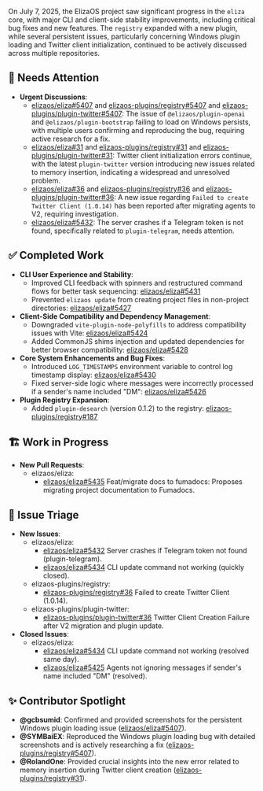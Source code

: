 On July 7, 2025, the ElizaOS project saw significant progress in the `eliza` core, with major CLI and client-side stability improvements, including critical bug fixes and new features. The `registry` expanded with a new plugin, while several persistent issues, particularly concerning Windows plugin loading and Twitter client initialization, continued to be actively discussed across multiple repositories.

## 🚨 Needs Attention 
- **Urgent Discussions**:
    - [elizaos/eliza#5407](https://github.com/elizaos/eliza/issues/5407) and [elizaos-plugins/registry#5407](https://github.com/elizaos-plugins/registry/issues/5407) and [elizaos-plugins/plugin-twitter#5407](https://github.com/elizaos/eliza/issues/5407): The issue of `@elizaos/plugin-openai` and `@elizaos/plugin-bootstrap` failing to load on Windows persists, with multiple users confirming and reproducing the bug, requiring active research for a fix.
    - [elizaos/eliza#31](https://github.com/elizaos/eliza/issues/31) and [elizaos-plugins/registry#31](https://github.com/elizaos-plugins/registry/issues/31) and [elizaos-plugins/plugin-twitter#31](https://github.com/elizaos-plugins/plugin-twitter/issues/31): Twitter client initialization errors continue, with the latest `plugin-twitter` version introducing new issues related to memory insertion, indicating a widespread and unresolved problem.
    - [elizaos/eliza#36](https://github.com/elizaos/eliza/issues/36) and [elizaos-plugins/registry#36](https://github.com/elizaos-plugins/registry/issues/36) and [elizaos-plugins/plugin-twitter#36](https://github.com/elizaos-plugins/plugin-twitter/issues/36): A new issue regarding `Failed to create Twitter Client (1.0.14)` has been reported after migrating agents to V2, requiring investigation.
    - [elizaos/eliza#5432](https://github.com/elizaos/eliza/issues/5432): The server crashes if a Telegram token is not found, specifically related to `plugin-telegram`, needs attention.

## ✅ Completed Work
- **CLI User Experience and Stability**:
    - Improved CLI feedback with spinners and restructured command flows for better task sequencing: [elizaos/eliza#5431](https://github.com/elizaos/eliza/pull/5431)
    - Prevented `elizaos update` from creating project files in non-project directories: [elizaos/eliza#5427](https://github.com/elizaos/eliza/pull/5427)
- **Client-Side Compatibility and Dependency Management**:
    - Downgraded `vite-plugin-node-polyfills` to address compatibility issues with Vite: [elizaos/eliza#5424](https://github.com/elizaos/eliza/pull/5424)
    - Added CommonJS shims injection and updated dependencies for better browser compatibility: [elizaos/eliza#5428](https://github.com/elizaos/eliza/pull/5428)
- **Core System Enhancements and Bug Fixes**:
    - Introduced `LOG_TIMESTAMPS` environment variable to control log timestamp display: [elizaos/eliza#5430](https://github.com/elizaos/eliza/pull/5430)
    - Fixed server-side logic where messages were incorrectly processed if a sender's name included "DM": [elizaos/eliza#5426](https://github.com/elizaos/eliza/pull/5426)
- **Plugin Registry Expansion**:
    - Added `plugin-desearch` (version 0.1.2) to the registry: [elizaos-plugins/registry#187](https://github.com/elizaos-plugins/registry/pull/187)

## 🏗️ Work in Progress
- **New Pull Requests**:
    - elizaos/eliza:
        - [elizaos/eliza#5435](https://github.com/elizaos/eliza/pull/5435) Feat/migrate docs to fumadocs: Proposes migrating project documentation to Fumadocs.

## 🐞 Issue Triage
- **New Issues**:
    - elizaos/eliza:
        - [elizaos/eliza#5432](https://github.com/elizaos/eliza/issues/5432) Server crashes if Telegram token not found (plugin-telegram).
        - [elizaos/eliza#5434](https://github.com/elizaos/eliza/issues/5434) CLI update command not working (quickly closed).
    - elizaos-plugins/registry:
        - [elizaos-plugins/registry#36](https://github.com/elizaos-plugins/registry/issues/36) Failed to create Twitter Client (1.0.14).
    - elizaos-plugins/plugin-twitter:
        - [elizaos-plugins/plugin-twitter#36](https://github.com/elizaos/plugin-twitter/issues/36) Twitter Client Creation Failure after V2 migration and plugin update.
- **Closed Issues**:
    - elizaos/eliza:
        - [elizaos/eliza#5434](https://github.com/elizaos/eliza/issues/5434) CLI update command not working (resolved same day).
        - [elizaos/eliza#5425](https://github.com/elizaos/eliza/issues/5425) Agents not ignoring messages if sender's name included "DM" (resolved).

## ✨ Contributor Spotlight
- **@gcbsumid**: Confirmed and provided screenshots for the persistent Windows plugin loading issue ([elizaos/eliza#5407](https://github.com/elizaos/eliza/issues/5407)).
- **@SYMBaiEX**: Reproduced the Windows plugin loading bug with detailed screenshots and is actively researching a fix ([elizaos-plugins/registry#5407](https://github.com/elizaos-plugins/registry/issues/5407)).
- **@RolandOne**: Provided crucial insights into the new error related to memory insertion during Twitter client creation ([elizaos-plugins/registry#31](https://github.com/elizaos-plugins/registry/issues/31)).